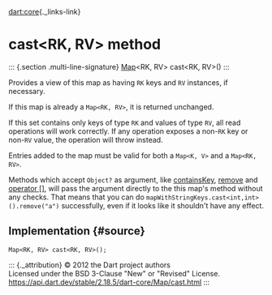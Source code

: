 [dart:core](../../dart-core/dart-core-library){._links-link}

cast\<RK, RV\> method
=====================

::: {.section .multi-line-signature}
[Map](../map-class)\<RK, RV\> cast\<RK, RV\>()
:::

Provides a view of this map as having `RK` keys and `RV` instances, if
necessary.

If this map is already a `Map<RK, RV>`, it is returned unchanged.

If this set contains only keys of type `RK` and values of type `RV`, all
read operations will work correctly. If any operation exposes a non-`RK`
key or non-`RV` value, the operation will throw instead.

Entries added to the map must be valid for both a `Map<K, V>` and a
`Map<RK, RV>`.

Methods which accept `Object?` as argument, like
[containsKey](containskey), [remove](remove) and [operator
\[\]](operator_get), will pass the argument directly to the this map\'s
method without any checks. That means that you can do
`mapWithStringKeys.cast<int,int>().remove("a")` successfully, even if it
looks like it shouldn\'t have any effect.

Implementation {#source}
--------------

``` {.language-dart data-language="dart"}
Map<RK, RV> cast<RK, RV>();
```

::: {._attribution}
© 2012 the Dart project authors\
Licensed under the BSD 3-Clause \"New\" or \"Revised\" License.\
<https://api.dart.dev/stable/2.18.5/dart-core/Map/cast.html>
:::
